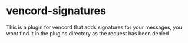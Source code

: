 # vencord-signatures
This is a plugin for vencord that adds signatures for your messages, you wont find it in the plugins directory as the request has been denied
